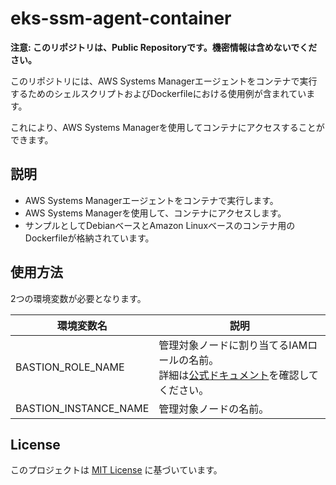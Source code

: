# eks-ssm-agent-container
**注意: このリポジトリは、Public Repositoryです。機密情報は含めないでください。**

このリポジトリには、AWS Systems Managerエージェントをコンテナで実行するためのシェルスクリプトおよびDockerfileにおける使用例が含まれています。

これにより、AWS Systems Managerを使用してコンテナにアクセスすることができます。

## 説明
- AWS Systems Managerエージェントをコンテナで実行します。
- AWS Systems Managerを使用して、コンテナにアクセスします。
- サンプルとしてDebianベースとAmazon Linuxベースのコンテナ用のDockerfileが格納されています。

## 使用方法
2つの環境変数が必要となります。

|  環境変数名  |  説明  |
| ---- | ---- |
|  BASTION_ROLE_NAME  |  管理対象ノードに割り当てるIAMロールの名前。<br>詳細は[公式ドキュメント](https://docs.aws.amazon.com/ja_jp/systems-manager/latest/userguide/session-manager-getting-started-instance-profile.html)を確認してください。  |
|  BASTION_INSTANCE_NAME  |  管理対象ノードの名前。  |

## License
このプロジェクトは [MIT License](https://github.com/globis-org/eks-ssm-agent-container/blob/main/LICENSE) に基づいています。
